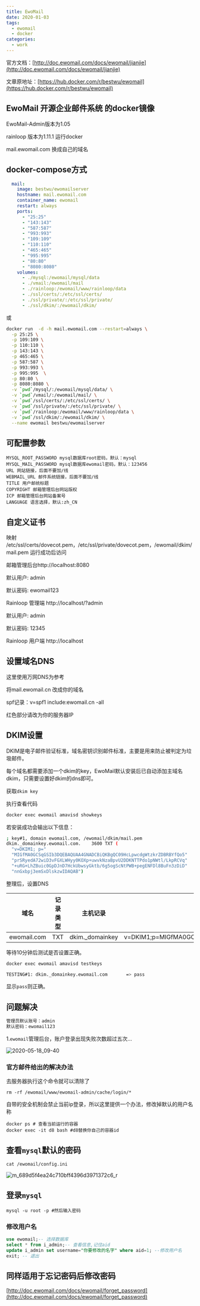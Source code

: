 ```yaml
---
title: EwoMail
date: 2020-01-03
tags:
  - ewomail
  - docker
categories:
  - work
---
```


官方文档：[http://doc.ewomail.com/docs/ewomail/jianjie](http://doc.ewomail.com/docs/ewomail/jianjie)

文章原地址：[https://hub.docker.com/r/bestwu/ewomail](https://hub.docker.com/r/bestwu/ewomail)

## EwoMail 开源企业邮件系统 的docker镜像 

EwoMail-Admin版本为1.05

rainloop 版本为1.11.1
运行docker

mail.ewomail.com 换成自己的域名

## docker-compose方式

```yaml
  mail:
    image: bestwu/ewomailserver
    hostname: mail.ewomail.com
    container_name: ewomail
    restart: always
    ports:
      - "25:25"
      - "143:143"
      - "587:587"
      - "993:993"
      - "109:109"
      - "110:110"
      - "465:465"
      - "995:995"
      - "80:80"
      - "8080:8080"
    volumes:
      - ./mysql:/ewomail/mysql/data
      - ./vmail:/ewomail/mail
      - ./rainloop:/ewomail/www/rainloop/data
      - ./ssl/certs/:/etc/ssl/certs/
      - ./ssl/private/:/etc/ssl/private/
      - ./ssl/dkim/:/ewomail/dkim/
```

或

```bash
docker run  -d -h mail.ewomail.com --restart=always \
  -p 25:25 \
  -p 109:109 \
  -p 110:110 \
  -p 143:143 \
  -p 465:465 \
  -p 587:587 \
  -p 993:993 \
  -p 995:995  \
  -p 80:80 \
  -p 8080:8080 \
  -v `pwd`/mysql/:/ewomail/mysql/data/ \
  -v `pwd`/vmail/:/ewomail/mail/ \
  -v `pwd`/ssl/certs/:/etc/ssl/certs/ \
  -v `pwd`/ssl/private/:/etc/ssl/private/ \
  -v `pwd`/rainloop:/ewomail/www/rainloop/data \
  -v `pwd`/ssl/dkim/:/ewomail/dkim/ \
  --name ewomail bestwu/ewomailserver
```

## 可配置参数

    MYSQL_ROOT_PASSWORD mysql数据库root密码，默认：mysql
    MYSQL_MAIL_PASSWORD mysql数据库ewomail密码，默认：123456
    URL 网站链接，后面不要加/线
    WEBMAIL_URL 邮件系统链接，后面不要加/线
    TITLE 用户邮统标题
    COPYRIGHT 邮箱管理后台网站版权
    ICP 邮箱管理后台网站备案号
    LANGUAGE 语言选择，默认:zh_CN

## 自定义证书

映射 /etc/ssl/certs/dovecot.pem，/etc/ssl/private/dovecot.pem，/ewomail/dkim/mail.pem
运行成功后访问

邮箱管理后台http://localhost:8080

默认用户: admin

默认密码: ewomail123

Rainloop 管理端 http://localhost/?admin

默认用户: admin

默认密码: 12345

Rainloop 用户端 http://localhost

## 设置域名DNS

这里使用万网DNS为参考

将mail.ewomail.cn 改成你的域名

spf记录：v=spf1 include:ewomail.cn -all

红色部分请改为你的服务器IP

## DKIM设置

DKIM是电子邮件验证标准，域名密钥识别邮件标准，主要是用来防止被判定为垃圾邮件。

每个域名都需要添加一个dkim的key，EwoMail默认安装后已自动添加主域名dkim，只需要设置好dkim的dns即可。

获取`dkim key`

执行查看代码

```bash
docker exec ewomail amavisd showkeys
```

若安装成功会输出以下信息：

```bash
; key#1, domain ewomail.com, /ewomail/dkim/mail.pem
dkim._domainkey.ewomail.com.    3600 TXT (
  "v=DKIM1; p="
  "MIGfMA0GCSqGSIb3DQEBAQUAA4GNADCBiQKBgQC09HcLpwcdgWtzkrZDBRBYfQo5"
  "prSRyedA72wiD3vFGXLWHyy0KOXp+uwvkNzaBpvU2DDKNTTPdo1pNWtl/LkpRCVq"
  "+uRG+LhZBuic0GpDJnD7HckUbwsyGktb/6g5ogScNtPWB+pegENFDl8BuFn3zDiD"
  "nnGxbpj3emSxDlskzwIDAQAB")
```

整理后，设置DNS

|域名|记录类型 |主机记录 |记录值|  
|---|---|---|---|
|ewomail.com|TXT|dkim._domainkey|v=DKIM1;p=MIGfMA0GCSqGSIb3DQEBAQUAA4GNADCBiQKBgQC09HcLpwcdgWtzkrZDBRBYfQo5prSRyedA72wiD3vFGXLWHyy0KOXp+uwvkNzaBpvU2DDKNTTPdo1pNWtl/LkpRCVq+uRG+LhZBuic0GpDJnD7HckUbwsyGktb/6g5ogScNtPWB+pegENFDl8BuFn3zDiDnnGxbpj3emSxDlskzwIDAQAB |

等待10分钟后测试是否设置正确。

```bash
docker exec ewomail amavisd testkeys
```

```bash
TESTING#1: dkim._domainkey.ewomail.com       => pass
```

显示`pass`则正确。

## 问题解决

```bash
管理员默认账号：admin
默认密码：ewomail123
```

1.`ewomail`管理后台，账户登录出现失败次数超过五次...

![2020-05-18_09-40](https://fastly.jsdelivr.net/gh/qbmzc/images/1589767394_20200518100148070_1475344814.png)

### 官方邮件给出的解决办法

去服务器执行这个命令就可以清除了

```shell
rm -rf /ewomail/www/ewomail-admin/cache/login/*
```

自带的安全机制会禁止当前ip登录，所以这里提供一个办法，修改掉默认的用户名称

```shell
docker ps # 查看当前运行的容器
docker exec -it d8 bash #d8替换你自己的容器id
```

## 查看`mysql`默认的密码

```shell
cat /ewomail/config.ini
```

![m_689d5f4ea24c710bff4396d3971372c6_r](https://fastly.jsdelivr.net/gh/qbmzc/images/1589767893_20200518101126283_1516814780.png)

## 登录`mysql`

```shell
mysql -u root -p #然后输入密码
```

### 修改用户名

```sql
use ewomail;-- 选择数据库
select * from i_admin;-- 查看信息,记住aid
update i_admin set username="你要修改的名字" where aid=1; --修改用户名
exit; -- 退出
```

## 同样适用于忘记密码后修改密码

[http://doc.ewomail.com/docs/ewomail/forget_password](http://doc.ewomail.com/docs/ewomail/forget_password)